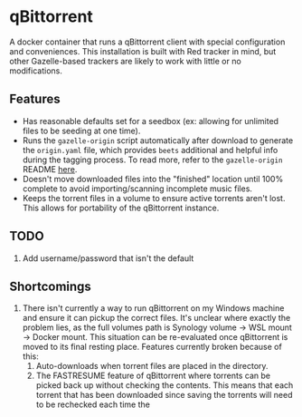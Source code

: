# qBittorrent

A docker container that runs a qBittorrent client with special configuration and conveniences. This installation is built with Red tracker in mind, but other Gazelle-based trackers are likely to work with little or no modifications.

## Features

* Has reasonable defaults set for a seedbox (ex: allowing for unlimited files to be seeding at one time).
* Runs the `gazelle-origin` script automatically after download to generate the `origin.yaml` file, which provides `beets` additional and helpful info during the tagging process. To read more, refer to the `gazelle-origin` README [here](https://github.com/x1ppy/gazelle-origin).
* Doesn't move downloaded files into the "finished" location until 100% complete to avoid importing/scanning incomplete music files.
* Keeps the torrent files in a volume to ensure active torrents aren't lost. This allows for portability of the qBittorrent instance.

## TODO

1. Add username/password that isn't the default

## Shortcomings

1. There isn't currently a way to run qBittorrent on my Windows machine and ensure it can pickup the correct files. It's unclear where exactly the problem lies, as the full volumes path is Synology volume -> WSL mount -> Docker mount. This situation can be re-evaluated once qBittorrent is moved to its final resting place. Features currently broken because of this:
   1. Auto-downloads when torrent files are placed in the directory.
   2. The FASTRESUME feature of qBittorrent where torrents can be picked back up without checking the contents. This means that each torrent that has been downloaded since saving the torrents will need to be rechecked each time the 
